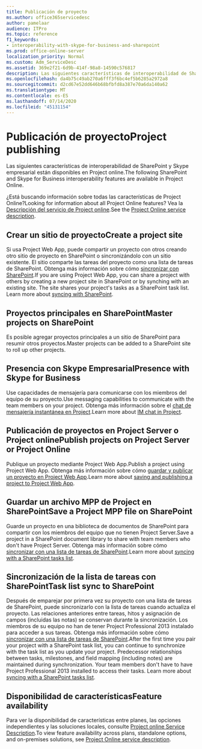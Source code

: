 ```yaml
---
title: Publicación de proyecto
ms.author: office365servicedesc
author: pamelaar
audience: ITPro
ms.topic: reference
f1_keywords:
- interoperability-with-skype-for-business-and-sharepoint
ms.prod: office-online-server
localization_priority: Normal
ms.custom: Adm_ServiceDesc
ms.assetid: 369e2f21-6d9b-414f-98a8-14590c576817
description: Las siguientes características de interoperabilidad de SharePoint y Skype empresarial están disponibles en Project online.
ms.openlocfilehash: da4b75c49ab270a6fff3f6bc4ef5b6285a2972a8
ms.sourcegitcommit: d2cd67e52dd646b68bfbfd8a387e70a6da140a62
ms.translationtype: MT
ms.contentlocale: es-ES
ms.lasthandoff: 07/14/2020
ms.locfileid: "45131154"
---
```

# <a name="project-publishing"></a><span data-ttu-id="b28e6-103">Publicación de proyecto</span><span class="sxs-lookup"><span data-stu-id="b28e6-103">Project publishing</span></span>

<span data-ttu-id="b28e6-104">Las siguientes características de interoperabilidad de SharePoint y Skype empresarial están disponibles en Project online.</span><span class="sxs-lookup"><span data-stu-id="b28e6-104">The following SharePoint and Skype for Business interoperability features are available in Project Online.</span></span>
  
<span data-ttu-id="b28e6-105">¿Está buscando información sobre todas las características de Project Online?</span><span class="sxs-lookup"><span data-stu-id="b28e6-105">Looking for information about all Project Online features?</span></span> <span data-ttu-id="b28e6-106">Vea la [Descripción del servicio de Project online](project-online-service-description.md).</span><span class="sxs-lookup"><span data-stu-id="b28e6-106">See the [Project Online service description](project-online-service-description.md).</span></span>
  
## <a name="create-a-project-site"></a><span data-ttu-id="b28e6-107">Crear un sitio de proyecto</span><span class="sxs-lookup"><span data-stu-id="b28e6-107">Create a project site</span></span>

<span data-ttu-id="b28e6-p102">Si usa Project Web App, puede compartir un proyecto con otros creando otro sitio de proyecto en SharePoint o sincronizándolo con un sitio existente. El sitio comparte las tareas del proyecto como una lista de tareas de SharePoint. Obtenga más información sobre cómo [sincronizar con SharePoint](https://go.microsoft.com/fwlink/p/?LinkId=271352).</span><span class="sxs-lookup"><span data-stu-id="b28e6-p102">If you are using Project Web App, you can share a project with others by creating a new project site in SharePoint or by synching with an existing site. The site shares your project's tasks as a SharePoint task list. Learn more about [syncing with SharePoint](https://go.microsoft.com/fwlink/p/?LinkId=271352).</span></span>
  
## <a name="master-projects-on-sharepoint"></a><span data-ttu-id="b28e6-111">Proyectos principales en SharePoint</span><span class="sxs-lookup"><span data-stu-id="b28e6-111">Master projects on SharePoint</span></span>

<span data-ttu-id="b28e6-112">Es posible agregar proyectos principales a un sitio de SharePoint para resumir otros proyectos.</span><span class="sxs-lookup"><span data-stu-id="b28e6-112">Master projects can be added to a SharePoint site to roll up other projects.</span></span> 
  
## <a name="presence-with-skype-for-business"></a><span data-ttu-id="b28e6-113">Presencia con Skype Empresarial</span><span class="sxs-lookup"><span data-stu-id="b28e6-113">Presence with Skype for Business</span></span>

<span data-ttu-id="b28e6-114">Use capacidades de mensajería para comunicarse con los miembros del equipo de su proyecto.</span><span class="sxs-lookup"><span data-stu-id="b28e6-114">Use messaging capabilities to communicate with the team members on your project.</span></span> <span data-ttu-id="b28e6-115">Obtenga más información sobre el [chat de mensajería instantánea en Project](https://go.microsoft.com/fwlink/p/?LinkId=271351).</span><span class="sxs-lookup"><span data-stu-id="b28e6-115">Learn more about [IM chat in Project](https://go.microsoft.com/fwlink/p/?LinkId=271351).</span></span>
  
## <a name="publish-projects-on-project-server-or-project-online"></a><span data-ttu-id="b28e6-116">Publicación de proyectos en Project Server o Project online</span><span class="sxs-lookup"><span data-stu-id="b28e6-116">Publish projects on Project Server or Project Online</span></span>

<span data-ttu-id="b28e6-117">Publique un proyecto mediante Project Web App.</span><span class="sxs-lookup"><span data-stu-id="b28e6-117">Publish a project using Project Web App.</span></span> <span data-ttu-id="b28e6-118">Obtenga más información sobre cómo [guardar y publicar un proyecto en Project Web App](https://go.microsoft.com/fwlink/p/?LinkId=271354).</span><span class="sxs-lookup"><span data-stu-id="b28e6-118">Learn more about [saving and publishing a project to Project Web App](https://go.microsoft.com/fwlink/p/?LinkId=271354).</span></span>
  
## <a name="save-a-project-mpp-file-on-sharepoint"></a><span data-ttu-id="b28e6-119">Guardar un archivo MPP de Project en SharePoint</span><span class="sxs-lookup"><span data-stu-id="b28e6-119">Save a Project MPP file on SharePoint</span></span>

<span data-ttu-id="b28e6-120">Guarde un proyecto en una biblioteca de documentos de SharePoint para compartir con los miembros del equipo que no tienen Project Server.</span><span class="sxs-lookup"><span data-stu-id="b28e6-120">Save a project in a SharePoint document library to share with team members who don't have Project Server.</span></span> <span data-ttu-id="b28e6-121">Obtenga más información sobre cómo [sincronizar con una lista de tareas de SharePoint](https://go.microsoft.com/fwlink/p/?LinkId=271353).</span><span class="sxs-lookup"><span data-stu-id="b28e6-121">Learn more about [syncing with a SharePoint tasks list](https://go.microsoft.com/fwlink/p/?LinkId=271353).</span></span>
  
## <a name="task-list-sync-to-sharepoint"></a><span data-ttu-id="b28e6-122">Sincronización de la lista de tareas con SharePoint</span><span class="sxs-lookup"><span data-stu-id="b28e6-122">Task list sync to SharePoint</span></span>

<span data-ttu-id="b28e6-p106">Después de emparejar por primera vez su proyecto con una lista de tareas de SharePoint, puede sincronizarlo con la lista de tareas cuando actualiza el proyecto. Las relaciones anteriores entre tareas, hitos y asignación de campos (incluidas las notas) se conservan durante la sincronización. Los miembros de su equipo no han de tener Project Professional 2013 instalado para acceder a sus tareas. Obtenga más información sobre cómo [sincronizar con una lista de tareas de SharePoint](https://go.microsoft.com/fwlink/p/?LinkId=271353).</span><span class="sxs-lookup"><span data-stu-id="b28e6-p106">After the first time you pair your project with a SharePoint task list, you can continue to synchronize with the task list as you update your project. Predecessor relationships between tasks, milestones, and field mapping (including notes) are maintained during synchronization. Your team members don't have to have Project Professional 2013 installed to access their tasks. Learn more about [syncing with a SharePoint tasks list](https://go.microsoft.com/fwlink/p/?LinkId=271353).</span></span>
  
## <a name="feature-availability"></a><span data-ttu-id="b28e6-127">Disponibilidad de características</span><span class="sxs-lookup"><span data-stu-id="b28e6-127">Feature availability</span></span>

<span data-ttu-id="b28e6-128">Para ver la disponibilidad de características entre planes, las opciones independientes y las soluciones locales, consulte [Project online Service Description](project-online-service-description.md).</span><span class="sxs-lookup"><span data-stu-id="b28e6-128">To view feature availability across plans, standalone options, and on-premises solutions, see [Project Online service description](project-online-service-description.md).</span></span>
  

